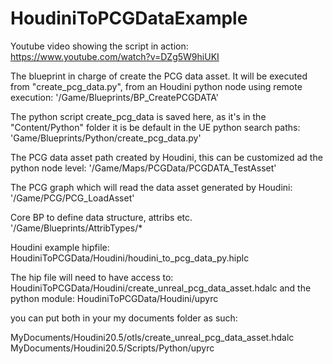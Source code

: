 # HoudiniToPCGDataExample

Youtube video showing the script in action:
https://www.youtube.com/watch?v=DZg5W9hiUKI


The blueprint in charge of create the PCG data asset. It will be executed from
"create_pcg_data.py", from an Houdini python node using remote execution:
'/Game/Blueprints/BP_CreatePCGDATA'

The python script create_pcg_data is saved here, as it's in the "Content/Python" folder
it is be default in the UE python search paths:
'Game/Blueprints/Python/create_pcg_data.py'

The PCG data asset path created by Houdini, this can be customized ad the python node level:
'/Game/Maps/PCGData/PCGDATA_TestAsset'

The PCG graph which will read the data asset generated by Houdini:
'/Game/PCG/PCG_LoadAsset'

Core BP to define data structure, attribs etc.
'/Game/Blueprints/AttribTypes/*

Houdini example hipfile:
HoudiniToPCGData/Houdini/houdini_to_pcg_data_py.hiplc

The hip file will need to have access to:
HoudiniToPCGData/Houdini/create_unreal_pcg_data_asset.hdalc
and the python module:
HoudiniToPCGData/Houdini/upyrc

you can put both in your my documents folder as such:

MyDocuments/Houdini20.5/otls/create_unreal_pcg_data_asset.hdalc
MyDocuments/Houdini20.5/Scripts/Python/upyrc
